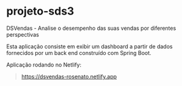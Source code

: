 # projeto-sds3

DSVendas - Analise o desempenho das suas vendas por diferentes perspectivas

Esta aplicação consiste em exibir um dashboard a partir de dados fornecidos por um back end construído com Spring Boot.

Aplicação rodando no Netlify: 

> https://dsvendas-rosenato.netlify.app
